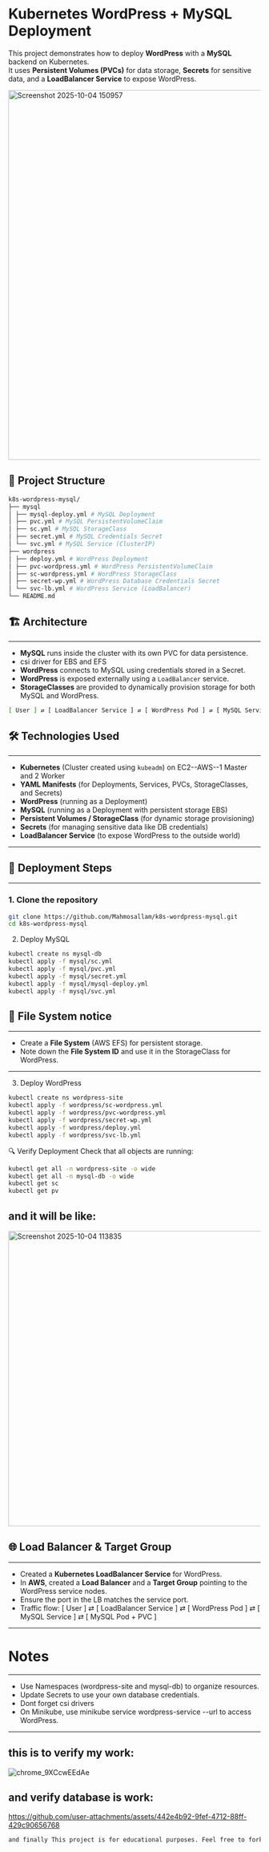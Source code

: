 # Kubernetes WordPress + MySQL Deployment

This project demonstrates how to deploy **WordPress** with a **MySQL** backend on Kubernetes.  
It uses **Persistent Volumes (PVCs)** for data storage, **Secrets** for sensitive data, and a **LoadBalancer Service** to expose WordPress.

<img width="1659" height="738" alt="Screenshot 2025-10-04 150957" src="https://github.com/user-attachments/assets/3c8da79e-36b1-4653-9252-39f35f11cc9c" />


## 📂 Project Structure
```bash
k8s-wordpress-mysql/
├── mysql
│ ├── mysql-deploy.yml # MySQL Deployment
│ ├── pvc.yml # MySQL PersistentVolumeClaim
│ ├── sc.yml # MySQL StorageClass
│ ├── secret.yml # MySQL Credentials Secret
│ └── svc.yml # MySQL Service (ClusterIP)
├── wordpress
│ ├── deploy.yml # WordPress Deployment
│ ├── pvc-wordpress.yml # WordPress PersistentVolumeClaim
│ ├── sc-wordpress.yml # WordPress StorageClass
│ ├── secret-wp.yml # WordPress Database Credentials Secret
│ └── svc-lb.yml # WordPress Service (LoadBalancer)
└── README.md
```
## 🏗️ Architecture
-----------------------
- **MySQL** runs inside the cluster with its own PVC for data persistence.
- csi driver for EBS and EFS 
- **WordPress** connects to MySQL using credentials stored in a Secret.  
- **WordPress** is exposed externally using a `LoadBalancer` service.  
- **StorageClasses** are provided to dynamically provision storage for both MySQL and WordPress.  
```bash
[ User ] ⇄ [ LoadBalancer Service ] ⇄ [ WordPress Pod ] ⇄ [ MySQL Service ] ⇄ [ MySQL Pod + PVC ]
```
## 🛠️ Technologies Used
------------------------
- **Kubernetes** (Cluster created using `kubeadm`) on EC2--AWS--1 Master and 2 Worker
- **YAML Manifests** (for Deployments, Services, PVCs, StorageClasses, and Secrets)  
- **WordPress** (running as a Deployment)  
- **MySQL** (running as a Deployment with persistent storage EBS)  
- **Persistent Volumes / StorageClass** (for dynamic storage provisioning)  
- **Secrets** (for managing sensitive data like DB credentials)  
- **LoadBalancer Service** (to expose WordPress to the outside world)  
--------------------------------------------------------------------
## 🚀 Deployment Steps
-------------------------------
### 1. Clone the repository
```bash
git clone https://github.com/Mahmosallam/k8s-wordpress-mysql.git
cd k8s-wordpress-mysql
```
2. Deploy MySQL
```bash
kubectl create ns mysql-db
kubectl apply -f mysql/sc.yml
kubectl apply -f mysql/pvc.yml
kubectl apply -f mysql/secret.yml
kubectl apply -f mysql/mysql-deploy.yml
kubectl apply -f mysql/svc.yml
```
## 💾 File System notice
------------------------------
- Create a **File System** (AWS EFS) for persistent storage.  
- Note down the **File System ID** and use it in the StorageClass for WordPress.  
- ------------------------------------
3. Deploy WordPress
```bash
kubectl create ns wordpress-site
kubectl apply -f wordpress/sc-wordpress.yml
kubectl apply -f wordpress/pvc-wordpress.yml
kubectl apply -f wordpress/secret-wp.yml
kubectl apply -f wordpress/deploy.yml
kubectl apply -f wordpress/svc-lb.yml
```
🔍 Verify Deployment
Check that all objects are running:
```bash
kubectl get all -n wordpress-site -o wide
kubectl get all -n mysql-db -o wide
kubectl get sc
kubectl get pv
```
and it will be like:
-----------------------
<img width="1235" height="589" alt="Screenshot 2025-10-04 113835" src="https://github.com/user-attachments/assets/02427cd1-7aad-43ba-8fb1-70b097c612d5" />

## 🌐 Load Balancer & Target Group
------------------------------------
- Created a **Kubernetes LoadBalancer Service** for WordPress.  
- In **AWS**, created a **Load Balancer** and a **Target Group** pointing to the WordPress service nodes.  
- Ensure the port in the LB matches the service port.  
- Traffic flow:
  [ User ] ⇄ [ LoadBalancer Service ] ⇄ [ WordPress Pod ] ⇄ [ MySQL Service ] ⇄ [ MySQL Pod + PVC ]
--------------------------------------------------------------------------------
# Notes
---------------
- Use Namespaces (wordpress-site and mysql-db) to organize resources.
- Update Secrets to use your own database credentials.
- Dont forget csi drivers
- On Minikube, use minikube service wordpress-service --url to access WordPress.
--------------------------------------------------------------------------------
this is to verify my work:
-----------------------------
![chrome_9XCcwEEdAe](https://github.com/user-attachments/assets/1c07fb57-47d0-4345-90ba-f4a3b671f0a3)


and verify database is work:
-----------------------------
https://github.com/user-attachments/assets/442e4b92-9fef-4712-88ff-429c90656768
``` bash
and finally This project is for educational purposes. Feel free to fork and modify.
```








